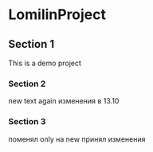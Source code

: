 LomilinProject
=============

## Section 1
This is a demo project

### Section 2
new text again
изменения в 13.10

### Section 3
поменял only на new
принял изменения

